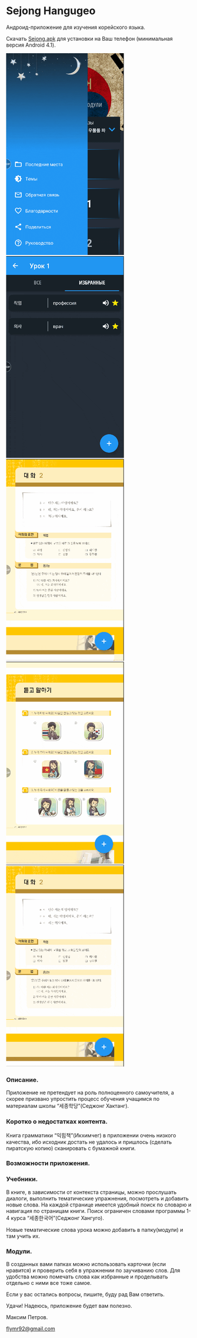 # Sejong Hangugeo

Андроид-приложение для изучения корейского языка.

Скачать [Sejong.apk](https://github.com/flymr/SejongHangugeo/releases/download/1.0/Sejong.apk) для установки на Ваш телефон (минимальная версия Android 4.1).

![Image alt](https://github.com/flymr/SejongHangugeo/blob/master/app/screenshots/1.gif) ![Image alt](https://github.com/flymr/SejongHangugeo/blob/master/app/screenshots/2.gif) ![Image alt](https://github.com/flymr/SejongHangugeo/blob/master/app/screenshots/3.gif) ![Image alt](https://github.com/flymr/SejongHangugeo/blob/master/app/screenshots/4.gif) ![Image alt](https://github.com/flymr/SejongHangugeo/blob/master/app/screenshots/5.gif)

### Описание.

Приложение не претендует на роль полноценного самоучителя, а скорее призвано упростить процесс обучения учащимся по материалам школы “세종학당”(Седжонг Хактанг).

### Коротко о недостатках контента.

Книга грамматики “익힘책”(Икхимчег) в приложении очень низкого качества, ибо исходник достать не удалось и пришлось  (сделать пиратскую копию) сканировать с бумажной книги.

### Возможности приложения.

### Учебники. 

В книге, в зависимости от контекста страницы, можно прослушать диалоги, выполнить тематические упражнения, посмотреть и добавить новые слова. На каждой странице имеется удобный поиск по словарю и навигация по страницам книги. Поиск ограничен словами программы 1-4 курса “세종한국어”(Седжонг Хангуго).

Новые тематические слова урока можно добавить в папку(модули) и там учить их.

### Модули.

В созданных вами папках можно использовать карточки (если нравится) и проверить себя в упражнении по заучиванию слов. Для удобства можно помечать слова как избранные и проделывать отдельно с ними все тоже самое.

Если у вас остались вопросы, пишите, буду рад Вам ответить.

Удачи! Надеюсь, приложение будет вам полезно.

Максим Петров.

flymr92@gmail.com
